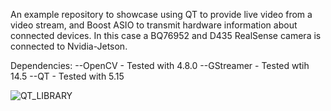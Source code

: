 An example repository to showcase using QT to provide live video from a video stream, and Boost ASIO to transmit hardware information about connected devices. In this case a BQ76952 and D435 RealSense camera is connected to Nvidia-Jetson.

Dependencies:
--OpenCV - Tested with 4.8.0
--GStreamer - Tested wtih 14.5
--QT - Tested with 5.15

![QT_LIBRARY](https://github.com/user-attachments/assets/afd50703-29df-41fa-89d1-2db236affff0)

